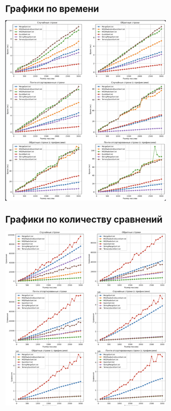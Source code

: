 # Графики по времени
![time-compare](Images/image.png)

# Графики по количеству сравнений
![comparision-compare](Images/image2.png)
